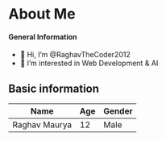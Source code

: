 # About Me

#### General Information
- 👋 Hi, I’m @RaghavTheCoder2012
- 👀 I’m interested in Web Development & AI

## Basic information

|Name|Age|Gender|
|----|---|------|
|Raghav Maurya|12|Male

<!---
RaghavTheCoder2012/RaghavTheCoder2012 is a ✨ special ✨ repository because its `README.md` (this file) appears on your GitHub profile.
You can click the Preview link to take a look at your changes.
--->
